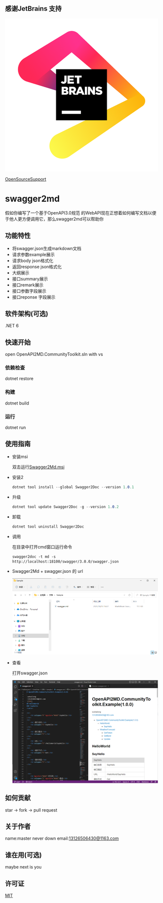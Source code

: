 ## 感谢JetBrains 支持
![](jb_beam.png)

[OpenSourceSupport](https://jb.gg/OpenSourceSupport)

# swagger2md

假如你编写了一个基于OpenAPI3.0规范 的WebAPI现在正想着如何编写文档以便于他人更方便调用它，那么swagger2md可以帮助你

## 功能特性

- 将swagger.json生成markdown文档
- 请求参数example展示
- 请求body json格式化
- 返回response json格式化
- 大纲展示
- 接口summary展示
- 接口remark展示
- 接口参数字段展示
- 接口reponse 字段展示

## 软件架构(可选)

.NET 6

## 快速开始
open OpenAPI2MD.CommunityToolkit.sln with vs

### 依赖检查
dotnet restore
<!-- 描述该项目的依赖，比如依赖的包、工具或者其他任何依赖项 -->

### 构建
dotnet build
<!-- 描述如何构建该项目 -->

### 运行
dotnet run
<!-- 描述如何运行该项目 -->

## 使用指南
- 安装msi

    双击运行[Swagger2Md.msi](https://gitee.com/galacode/OpenAPI2MD.CommunityToolkit/releases/tag/7.5.0)

- 安装2

    ``` cs
    dotnet tool install --global Swagger2Doc --version 1.0.1
    ```

- 升级

    ``` cs
    dotnet tool update Swagger2Doc -g --version 1.0.2
    ```

- 卸载

    ``` cs
    dotnet tool uninstall Swagger2Doc
    ```


- 调用

    在目录中打开cmd窗口运行命令

    ```
    swagger2doc -t md -s http://localhost:18100/swagger/3.0.0/swagger.json
    ```

- Swagger2Md + swagger.json 的 url

    ![](Snipaste_2022-10-18_19-07-39.png)

- 查看


    打开swagger.json

    ![](Snipaste_2022-10-18_19-09-19.png)
<!-- 描述如何使用该项目 -->

## 如何贡献
star -> fork -> pull request
<!-- 告诉其他开发者如果给该项目贡献源码 -->



## 关于作者
name:master never down
email:13126506430@1163.com
<!-- 这里写上项目作者 -->

## 谁在用(可选)
maybe next is you
<!-- 可以列出使用本项目的其他有影响力的项目，算是给项目打个广告吧 -->

## 许可证
[MIT](https://gitee.com/galacode/OpenAPI2MD.CommunityToolkit/blob/main/LICENSE)
<!-- 这里链接上该项目的开源许可证 -->